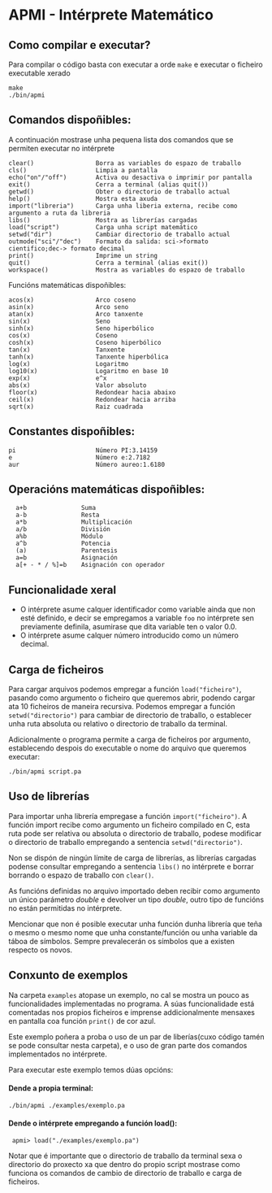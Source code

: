 

# APMI - Intérprete Matemático
## Como compilar e executar?
Para compilar o código basta con executar a orde `make` e executar o ficheiro executable xerado

    make
    ./bin/apmi

## Comandos dispoñibles:
A continuación mostrase unha pequena lista dos comandos que se permiten executar no  intérprete 

    clear()                 Borra as variables do espazo de traballo
    cls()                   Limpia a pantalla
    echo("on"/"off")        Activa ou desactiva o imprimir por pantalla
    exit()                  Cerra a terminal (alias quit())
    getwd()                 Obter o directorio de traballo actual
    help()                  Mostra esta axuda
    import("libreria")      Carga unha liberia externa, recibe como argumento a ruta da libreria
    libs()                  Mostra as librerías cargadas
    load("script")          Carga unha script matemático
    setwd("dir")            Cambiar directorio de traballo actual
    outmode("sci"/"dec")    Formato da salida: sci->formato cientifico;dec-> formato decimal
    print()                 Imprime un string
    quit()                  Cerra a terminal (alias exit())
    workspace()             Mostra as variables do espazo de traballo
Funcións matemáticas dispoñibles:

    acos(x)                 Arco coseno
    asin(x)                 Arco seno
    atan(x)                 Arco tanxente
    sin(x)                  Seno
    sinh(x)                 Seno hiperbólico
    cos(x)                  Coseno
    cosh(x)                 Coseno hiperbólico
    tan(x)                  Tanxente
    tanh(x)                 Tanxente hiperbólica
    log(x)                  Logaritmo
    log10(x)                Logaritmo en base 10
    exp(x)                  e^x
    abs(x)                  Valor absoluto
    floor(x)                Redondear hacia abaixo
    ceil(x)                 Redondear hacia arriba
    sqrt(x)                 Raiz cuadrada

## Constantes dispoñibles:
    pi                      Número PI:3.14159
    e                       Número e:2.7182
    aur                     Número aureo:1.6180
## Operacións matemáticas dispoñibles:

      a+b				Suma    
      a-b				Resta 		 
      a*b 				Multiplicación
      a/b				División
      a%b				Módulo
      a^b               Potencia
      (a)               Parentesis
      a=b               Asignación
      a[+ - * / %]=b    Asignación con operador

## Funcionalidade xeral

- O intérprete asume calquer identificador como variable ainda que non esté definido, e decir se empregamos a variable `foo` no intérprete sen previamente definila, asumirase que dita variable ten o valor 0.0.
- O intérprete asume calquer número introducido como un número decimal.

## Carga de ficheiros
Para cargar arquivos podemos empregar a función `load("ficheiro")`, pasando como argumento o ficheiro que queremos abrir, podendo cargar ata 10 ficheiros de maneira recursiva. Podemos empregar a función `setwd("directorio")` para cambiar de directorio de traballo, o establecer unha ruta absoluta ou relativo o directorio de traballo da terminal.

Adicionalmente o programa permite a carga de ficheiros por argumento, establecendo despois do executable o nome do arquivo que queremos executar:

    ./bin/apmi script.pa

## Uso de librerías
Para importar unha librería empregase a función `import("ficheiro")`.
A función import recibe como argumento un ficheiro compilado en C, esta ruta pode ser relativa ou absoluta o directorio de traballo, podese modificar o directorio de traballo empregando a sentencia `setwd("directorio")`.

Non se dispón de ningún límite de carga de librerías, as librerías cargadas podense consultar empregando a sentencia `libs()` no intérprete e borrar borrando o espazo de traballo con `clear()`.

As funcións definidas no arquivo importado deben recibir como argumento un único parámetro *double* e devolver un tipo *double*, outro tipo de funcións no están permitidas no intérprete.

Mencionar que non é posible executar unha función dunha librería que teña o mesmo o mesmo nome que unha constante/función ou unha variable da táboa de símbolos. Sempre prevalecerán os símbolos que a existen respecto os novos.

## Conxunto de exemplos 
Na carpeta `examples` atopase un exemplo, no cal se mostra un pouco as funcionalidades implementadas no programa. A súas funcionalidade está comentadas nos propios ficheiros e imprense addicionalmente mensaxes en pantalla coa función `print()` de cor azul.

Este exemplo poñera a proba o uso de un par de liberías(cuxo código tamén se pode consultar nesta carpeta), e o uso de gran parte dos comandos implementados no intérprete.

Para executar este exemplo temos dúas opcións:

#### Dende a propia terminal: 

    ./bin/apmi ./examples/exemplo.pa

#### Dende o intérprete empregando a función load():

     apmi> load("./examples/exemplo.pa") 

Notar que é importante que o directorio de traballo da terminal sexa o directorio do proxecto xa que dentro do propio script mostrase como funciona os comandos de cambio de directorio de traballo e carga de ficheiros.
